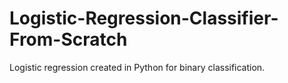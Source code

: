 # Logistic-Regression-Classifier-From-Scratch
Logistic regression created in Python for binary classification.
